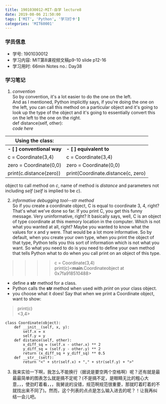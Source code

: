 ```yaml
---
title: 1901030012-MIT-自学 lecture8
date: 2019-08-06 21:50:00
tags: ['MIT', 'Python', '学习打卡']
categories: 'MIT60001'
---
```


### 学员信息

- 学号: 1901030012
- 学习内容: MIT第8课视频文稿p9-10 slide p12-16
- 学习用时: 66min Notes no.: Day38

### 学习笔记

1. *convention*   
So by convention, it's a lot easier to do the one on the left.  
And as I mentioned, Python implicitly says, if you're doing the one on the left, you can call this method on a particular object and it's going to look up the type of the object and it's going to essentially convert this on the left to the one on the right.  
def distance(self, other):  
     *code here*

|**Using the class:**|    |
--|--|
**- [ ] conventional way**    |    **- [ ] equivalent to**
c = Coordinate(3,4)          |    c = Coordinate(3,4)    
zero = Coordinate(0,0)       |    zero = Coordinate(0,0)
print(c.distance(zero))      |    print(Coordinate.distance(c, zero)


object to call method on *c*, name of method is *distance* and parameters not including *self* (*self* is implied to be *c*).

2. *informative debugging tool--str method*  
So if you create a coordinate object, C is equal to coordinate 3, 4, right? That's what we've done so far. If you print C, you get this funny message.
Very uninformative, right? It basically says, well, C is an object of type coordinate at this memory location in the computer. Which is not what you wanted at all, right? Maybe you wanted to know what the values for x and y were. That would be a lot more informative. So by default, when you create your own type, when you print the object of that type, Python tells you this sort of information which is not what you want. So what you need to do is you need to define your own method that tells Python what to do when you call print on an object of this type.

>  >>> c = Coordinate(3,4)      
>  >>> print(c)<__main__.Coordinateobject at
>  0x7fa918510488>

- define a __str__ method for a class.
- Python calls the __str__ method when used with *print* on your class object.
- you choose what it does! Say that when we print a Coordinate object, want to show:
> print(c)    
<3,4>
```
class Coordinate(object):
    def __init__(self, x, y):
        self.x = x
        self.y = y
    def distance(self, other):
        x_diff_sq = (self.x - other.x) ** 2
        y_diff_sq = (self.y - other.y) ** 2
        return (x_diff_sq + y_diff_sq) ** 0.5
    def __str__(self):
        return "<" + str(self.x) + "," + str(self.y) + ">"
```

3. 我来实验一下啊，我怎么不能换行（据说是要空两个空格啊）呢？还有就是最最最简单的图表怎么就是搞不定呢？(不是搞不定，是眼睛无比的粗心大意，，，使劲盯着看，，，我舅说的没错，规范啊规范很重要，那就盯着盯着的不就找出来不同了)。然而，这个列表的点点是怎么输入进去的呢？！让我再纠结一会儿吧。
